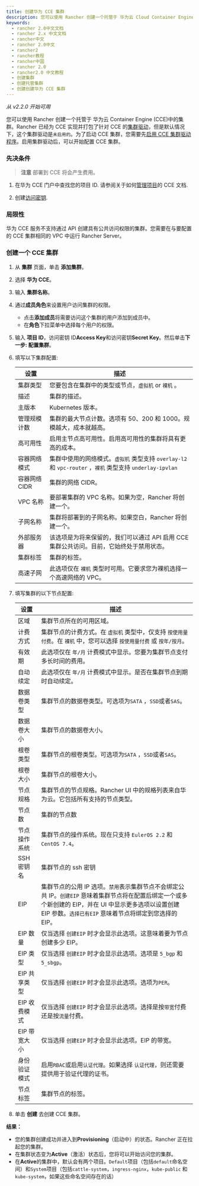 ```yaml
---
title: 创建华为 CCE 集群
description: 您可以使用 Rancher 创建一个托管于 华为云 Cloud Container Engine (CCE)中的集群。Rancher 已经为 CCE 实现并打包了针对 CCE 的集群驱动]，但是默认情况下，这个集群驱动是`未启用的`。为了启动 CCE 集群，您需要先启用 CCE 集群驱动程序。启用集群驱动后，可以开始配置 CCE 集群。
keywords:
  - rancher 2.0中文文档
  - rancher 2.x 中文文档
  - rancher中文
  - rancher 2.0中文
  - rancher2
  - rancher教程
  - rancher中国
  - rancher 2.0
  - rancher2.0 中文教程
  - 创建集群
  - 创建托管集群
  - 创建创建华为 CCE 集群
---
```


_从 v2.2.0 开始可用_

您可以使用 Rancher 创建一个托管于 华为云 Container Engine (CCE)中的集群。Rancher 已经为 CCE 实现并打包了针对 CCE 的[集群驱动](/docs/admin-settings/drivers/cluster-drivers/_index)，但是默认情况下，这个集群驱动是`未启用的`。为了启动 CCE 集群，您需要先[启用 CCE 集群驱动程序](/docs/admin-settings/drivers/cluster-drivers/_index)。启用集群驱动后，可以开始配置 CCE 集群。

### 先决条件

> **注意**
> 部署到 CCE 将会产生费用。

1. 在华为 CCE 门户中查找您的项目 ID. 请参阅关于如何[管理项目](https://support.huaweicloud.com/en-us/usermanual-iam/en-us_topic_0066738518.html)的 CCE 文档.

2. 创建[访问密钥](https://support.huaweicloud.com/en-us/usermanual-iam/en-us_topic_0079477318.html).

### 局限性

华为 CCE 服务不支持通过 API 创建具有公共访问权限的集群。您需要在与要配置的 CCE 集群相同的 VPC 中运行 Rancher Server。

### 创建一个 CCE 集群

1. 从 **集群** 页面，单击 **添加集群**。

2. 选择 **华为 CCE**。

3. 输入 **集群名称**。

4. 通过**成员角色**来设置用户访问集群的权限。

   - 点击**添加成员**将需要访问这个集群的用户添加到成员中。
   - 在**角色**下拉菜单中选择每个用户的权限。

5. 输入 **项目 ID**，访问密钥 ID**Access Key**和访问密钥**Secret Key**。然后单击**下一步: 配置集群**。

6. 填写以下集群配置:

   | 设置          | 描述                                                                                                     |
   | ------------- | -------------------------------------------------------------------------------------------------------- |
   | 集群类型      | 您要包含在集群中的类型或节点，`虚拟机` or `裸机` 。                                                      |
   | 描述          | 集群的描述。                                                                                             |
   | 主版本        | Kubernetes 版本。                                                                                        |
   | 管理规模计数  | 集群的最大节点计数。选项有 50、200 和 1000。规模越大，成本就越高。                                       |
   | 高可用性      | 启用主节点高可用性。启用高可用性的集群将具有更高的成本。                                                 |
   | 容器网络模式  | 集群中使用的网络模式。`虚拟机` 类型支持 `overlay-l2` 和 `vpc-router` ，`裸机` 类型支持 `underlay-ipvlan` |
   | 容器网络 CIDR | 集群的网络 CIDR。                                                                                        |
   | VPC 名称      | 要部署集群的 VPC 名称。如果为空，Rancher 将创建一个。                                                    |
   | 子网名称      | 集群将部署到的子网名称。如果空白，Rancher 将创建一个。                                                   |
   | 外部服务器    | 该选项是为将来保留的，我们可以通过 API 启用 CCE 集群公共访问。目前，它始终处于禁用状态。                 |
   | 集群标签      | 集群的标签。                                                                                             |
   | 高速子网      | 此选项仅在 `裸机` 类型时可用。它要求您为裸机选择一个高速网络的 VPC。                                     |

7. 填写集群的以下节点配置:

   | 设置         | 描述                                                                                                                                                                                                               |
   | ------------ | ------------------------------------------------------------------------------------------------------------------------------------------------------------------------------------------------------------------ |
   | 区域         | 集群节点所在的可用区域。                                                                                                                                                                                           |
   | 计费方式     | 集群节点的计费方式。在 `虚拟机` 类型中，仅支持 `按使用量付费`。在 `裸机` 中，您可以选择 `按使用量付费` 或 `按年/按月`。                                                                                            |
   | 有效期       | 此选项仅在 `年/月` 计费模式中显示。您要为集群节点支付多长时间的费用。                                                                                                                                              |
   | 自动续定     | 此选项仅在 `年/月` 计费模式中显示。是否在集群节点到期时自动续定。                                                                                                                                                  |
   | 数据卷类型   | 集群节点的数据卷类型。可选项为`SATA` ，`SSD`或者`SAS`。                                                                                                                                                            |
   | 数据卷大小   | 集群节点的数据卷大小。                                                                                                                                                                                             |
   | 根卷类型     | 集群节点的根卷类型。可选项为`SATA` ，`SSD`或者`SAS`。                                                                                                                                                              |
   | 根卷大小     | 集群节点的根卷大小。                                                                                                                                                                                               |
   | 节点规格     | 集群节点的节点规格。Rancher UI 中的规格列表来自华为云。它包括所有支持的节点类型。                                                                                                                                  |
   | 节点数       | 集群的节点数                                                                                                                                                                                                       |
   | 节点操作系统 | 集群节点的操作系统。现在只支持 `EulerOS 2.2` 和 `CentOS 7.4`。                                                                                                                                                     |
   | SSH 密钥名   | 集群节点的 ssh 密钥                                                                                                                                                                                                |
   | EIP          | 集群节点的公用 IP 选项。`禁用`表示集群节点不会绑定公共 IP。`创建EIP` 意味着集群节点将在配置后绑定一个或多个新创建的 EIP，并在 UI 中显示更多选项以设置创建 EIP 参数。`选择已有EIP` 意味着节点将绑定到您选择的 EIP。 |
   | EIP 数量     | 仅当选择 `创建EIP` 时才会显示此选项。这意味着要为节点创建多少 EIP。                                                                                                                                                |
   | EIP 类型     | 仅当选择 `创建EIP` 时才会显示此选项。选项是 `5_bgp` 和 `5_sbgp`。                                                                                                                                                  |
   | EIP 共享类型 | 仅当选择 `创建EIP` 时才会显示此选项。选项为`PER`。                                                                                                                                                                 |
   | EIP 收费模式 | 仅当选择 `创建EIP` 时才会显示此选项。选择是按`带宽`付费还是按`流量`付费。                                                                                                                                          |
   | EIP 带宽大小 | 仅当选择 `创建EIP` 时才会显示此选项。EIP 的带宽。                                                                                                                                                                  |
   | 身份验证模式 | 启用`RBAC`或启用`认证代理`。如果选择 `认证代理`，则还需要提供用于验证代理的证书。                                                                                                                                  |
   | 节点标签     | 集群节点的标签。                                                                                                                                                                                                   |

8. 单击 **创建** 去创建 CCE 集群。

**结果：**

- 您的集群创建成功并进入到**Provisioning**（启动中）的状态。Rancher 正在拉起您的集群。
- 在集群状态变为**Active**（激活）状态后，您将可以开始访问您的集群。
- 在**Active**的集群中，默认会有两个项目。`Default`项目（包括`default`命名空间）和`System`项目（包括`cattle-system`，`ingress-nginx`，`kube-public` 和 `kube-system`，如果这些命名空间存在的话）
